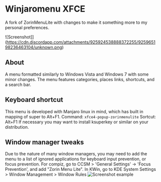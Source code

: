 # Winjaromenu XFCE
A fork of ZorinMenuLite with changes to make it something more to my personal preferences.

![Screenshot]](https://cdn.discordapp.com/attachments/925924538888372255/925965198236463104/unknown.png)

## About

A menu formatted similarly to Windows Vista and Windows 7 with some minor changes.
The menu features categories, places links, shortcuts, and a search bar.

## Keyboard shortcut
This menu is developed with Manjaro linux in mind, which has built in mapping of super to Alt+F1.
Command: `xfce4-popup-zorinmenulite`
Sortcut: Alt+F1
If necessary you may want to install ksuperkey or similar on your distribution.

## Window manager tweaks
Due to the nature of many window managers, you may need to add the menu to a list of ignored applications for keyboard input prevention, or focus prevention.
For compiz, go to CCSM > 'General Settings' -> 'Focus Prevention', and add "Zorin Menu Lite".
In KWin, go to KDE System Settings > Window Management > Window Rules
![Screenshot example](https://cdn.discordapp.com/attachments/914643802243887144/925967189276782602/unknown.png)